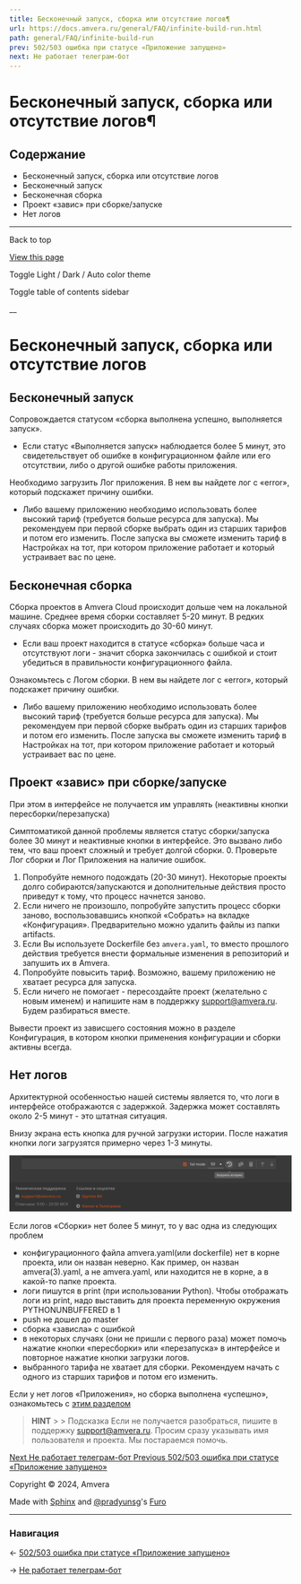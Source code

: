 ```yaml
---
title: Бесконечный запуск, сборка или отсутствие логов¶
url: https://docs.amvera.ru/general/FAQ/infinite-build-run.html
path: general/FAQ/infinite-build-run
prev: 502/503 ошибка при статусе «Приложение запущено»
next: Не работает телеграм-бот
---
```


# Бесконечный запуск, сборка или отсутствие логов¶

## Содержание

- Бесконечный запуск, сборка или отсутствие логов
- Бесконечный запуск
- Бесконечная сборка
- Проект «завис» при сборке/запуске
- Нет логов

---

Back to top

[ View this page ](<../../_sources/general/FAQ/infinite-build-run.md.txt> "View this page")

Toggle Light / Dark / Auto color theme

Toggle table of contents sidebar

__

# Бесконечный запуск, сборка или отсутствие логов

## Бесконечный запуск

Cопровождается статусом «сборка выполнена успешно, выполняется запуск».
* Если статус «Выполняется запуск» наблюдается более 5 минут, это свидетельствует об ошибке в конфигурационном файле или его отсутствии, либо о другой ошибке работы приложения.

Необходимо загрузить Лог приложения. В нем вы найдете лог с «error», который подскажет причину ошибки.
* Либо вашему приложению необходимо использовать более высокий тариф (требуется больше ресурса для запуска). Мы рекомендуем при первой сборке выбрать один из старших тарифов и потом его изменить. После запуска вы сможете изменить тариф в Настройках на тот, при котором приложение работает и который устраивает вас по цене.

## Бесконечная сборка

Сборка проектов в Amvera Cloud происходит дольше чем на локальной машине. Среднее время сборки составляет 5-20 минут. В редких случаях сборка может происходить до 30-60 минут.
* Если ваш проект находится в статусе «сборка» больше часа и отсутствуют логи - значит сборка закончилась с ошибкой и стоит убедиться в правильности конфигурационного файла.

Ознакомьтесь с Логом сборки. В нем вы найдете лог с «error», который подскажет причину ошибки.
* Либо вашему приложению необходимо использовать более высокий тариф (требуется больше ресурса для запуска). Мы рекомендуем при первой сборке выбрать один из старших тарифов и потом его изменить. После запуска вы сможете изменить тариф в Настройках на тот, при котором приложение работает и который устраивает вас по цене.

## Проект «завис» при сборке/запуске

При этом в интерфейсе не получается им управлять (неактивны кнопки пересборки/перезапуска)

Симптоматикой данной проблемы является статус сборки/запуска более 30 минут и неактивные кнопки в интерфейсе. Это вызвано либо тем, что ваш проект сложный и требует долгой сборки.
0. Проверьте Лог сборки и Лог Приложения на наличие ошибок.
1. Попробуйте немного подождать (20-30 минут). Некоторые проекты долго собираются/запускаются и дополнительные действия просто приведут к тому, что процесс начнется заново.
2. Если ничего не произошло, попробуйте запустить процесс сборки заново, воспользовавшись кнопкой «Собрать» на вкладке «Конфигурация». Предварительно можно удалить файлы из папки artifacts.
3. Если Вы используете Dockerfile без ``amvera.yaml``, то вместо прошлого действия требуется внести формальные изменения в репозиторий и запушить их в Amvera.
4. Попробуйте повысить тариф. Возможно, вашему приложению не хватает ресурса для запуска.
5. Если ничего не помогает - пересоздайте проект (желательно с новым именем) и напишите нам в поддержку support@amvera.ru. Будем разбираться вместе.

Вывести проект из зависшего состояния можно в разделе Конфигурация, в котором кнопки применения конфигурации и сборки активны всегда.

## Нет логов

Архитектурной особенностью нашей системы является то, что логи в интерфейсе отображаются с задержкой. Задержка может составлять около 2-5 минут - это штатная ситуация.

Внизу экрана есть кнопка для ручной загрузки истории. После нажатия кнопки логи загрузятся примерно через 1-3 минуты.

![quick-start2](../../images/load_logs_1.png)

Если логов «Сборки» нет более 5 минут, то у вас одна из следующих проблем
* конфигурационного файла amvera.yaml(или dockerfile) нет в корне проекта, или он назван неверно. Как пример, он назван amvera(3).yaml, а не amvera.yaml, или находится не в корне, а в какой-то папке проекта.
* логи пишутся в print (при использовании Python). Чтобы отображать логи из print, надо выставить для проекта переменную окружения PYTHONUNBUFFERED в 1
* push не дошел до master
* сборка «зависла» с ошибкой
* в некоторых случаях (они не пришли с первого раза) может помочь нажатие кнопки «пересборки» или «перезапуска» в интерфейсе и повторное нажатие кнопки загрузки логов.
* выбранного тарифа не хватает для сборки. Рекомендуем начать с одного из старших тарифов и потом его изменить.

Если у нет логов «Приложения», но сборка выполнена «успешно», ознакомьтесь с [этим разделом](502-503-error.md)

> **HINT** > > Подсказка Если не получается разобраться, пишите в поддержку support@amvera.ru. Просим сразу указывать имя пользователя и проекта. Мы постараемся помочь. 

[ Next Не работает телеграм-бот ](tgbot.md) [ Previous 502/503 ошибка при статусе «Приложение запущено» ](502-503-error.md)

Copyright © 2024, Amvera 

Made with [Sphinx](<https://www.sphinx-doc.org/>) and [@pradyunsg](<https://pradyunsg.me>)'s [Furo](<https://github.com/pradyunsg/furo>)


---

### Навигация

← [502/503 ошибка при статусе «Приложение запущено»](502-503-error.md)

→ [Не работает телеграм-бот](tgbot.md)
